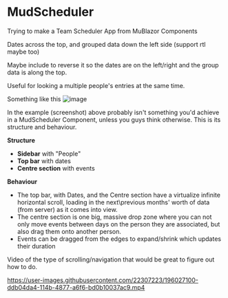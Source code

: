 # MudScheduler
Trying to make a Team Scheduler App from MuBlazor Components

Dates across the top, and grouped data down the left side (support rtl maybe too)

Maybe include to reverse it so the dates are on the left/right and the group data is along the top.

Useful for looking a multiple people's entries at the same time.

Something like this
![image](https://github.com/Gareth064/MudScheduler/assets/22307223/2a32d1b6-12ba-4769-bf7b-a1445167bac3)

In the example (screenshot) above probably isn't something you'd achieve in a MudScheduler Component, unless you guys think otherwise.
This is its structure and behaviour.

**Structure**

- **Sidebar** with "People"
- **Top bar** with dates
- **Centre section** with events

**Behaviour**

- The top bar, with Dates, and the Centre section have a virtualize infinite horizontal scroll, loading in the next\previous months' worth of data (from server) as it comes into view.
- The centre section is one big, massive drop zone where you can not only move events between days on the person they are associated, but also drag them onto another person.
- Events can be dragged from the edges to expand/shrink which updates their duration

Video of the type of scrolling/navigation that would be great to figure out how to do.

https://user-images.githubusercontent.com/22307223/196027100-ddb04da4-114b-4877-a6f6-bd0b10037ac9.mp4
